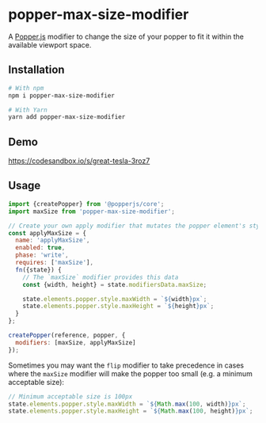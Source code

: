 # popper-max-size-modifier

A [Popper.js](https://popper.js.org) modifier to change the size of your popper to fit it within the available viewport space.

## Installation

```bash
# With npm
npm i popper-max-size-modifier

# With Yarn
yarn add popper-max-size-modifier
```

## Demo

https://codesandbox.io/s/great-tesla-3roz7

## Usage

```js
import {createPopper} from '@popperjs/core';
import maxSize from 'popper-max-size-modifier';

// Create your own apply modifier that mutates the popper element's styles:
const applyMaxSize = {
  name: 'applyMaxSize',
  enabled: true,
  phase: 'write',
  requires: ['maxSize'],
  fn({state}) {
    // The `maxSize` modifier provides this data
    const {width, height} = state.modifiersData.maxSize;

    state.elements.popper.style.maxWidth = `${width}px`;
    state.elements.popper.style.maxHeight = `${height}px`;
  }
};

createPopper(reference, popper, {
  modifiers: [maxSize, applyMaxSize]
});
```

Sometimes you may want the `flip` modifier to take precedence in cases where the `maxSize` modifier will make the popper too small (e.g. a minimum acceptable size):

```js
// Minimum acceptable size is 100px
state.elements.popper.style.maxWidth = `${Math.max(100, width)}px`;
state.elements.popper.style.maxHeight = `${Math.max(100, height)}px`;
```
